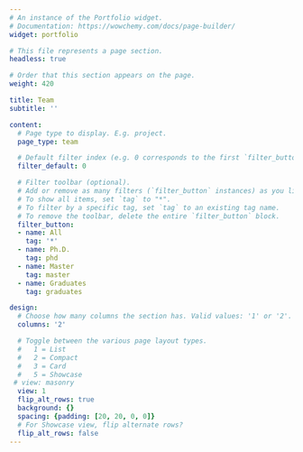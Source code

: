 ```yaml
---
# An instance of the Portfolio widget.
# Documentation: https://wowchemy.com/docs/page-builder/
widget: portfolio

# This file represents a page section.
headless: true

# Order that this section appears on the page.
weight: 420

title: Team
subtitle: ''

content:
  # Page type to display. E.g. project.
  page_type: team

  # Default filter index (e.g. 0 corresponds to the first `filter_button` instance below).
  filter_default: 0

  # Filter toolbar (optional).
  # Add or remove as many filters (`filter_button` instances) as you like.
  # To show all items, set `tag` to "*".
  # To filter by a specific tag, set `tag` to an existing tag name.
  # To remove the toolbar, delete the entire `filter_button` block.
  filter_button:
  - name: All
    tag: '*'
  - name: Ph.D.
    tag: phd
  - name: Master
    tag: master
  - name: Graduates
    tag: graduates

design:
  # Choose how many columns the section has. Valid values: '1' or '2'.
  columns: '2'

  # Toggle between the various page layout types.
  #   1 = List
  #   2 = Compact
  #   3 = Card
  #   5 = Showcase
 # view: masonry
  view: 1
  flip_alt_rows: true 
  background: {}
  spacing: {padding: [20, 20, 0, 0]}
  # For Showcase view, flip alternate rows?
  flip_alt_rows: false
---
```

